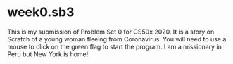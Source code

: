 # week0.sb3
This is my submission of Problem Set 0 for CS50x 2020. It is a story on Scratch of a young woman fleeing from Coronavirus.  You will need to use a mouse to click on the green flag to start the program.
I am a missionary in Peru but New York is home!
